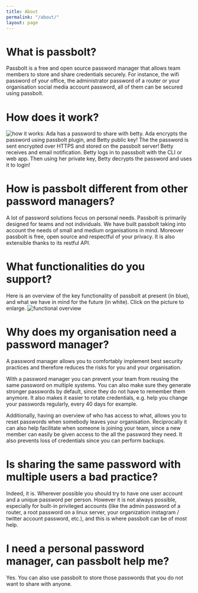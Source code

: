 ```yaml
---
title: About
permalink: "/about/"
layout: page
---
```


# What is passbolt?

Passbolt is a free and open source password manager that allows team members to store and share credentials securely. For instance, the wifi password of your office, the administrator password of a router or your organisation social media account password, all of them can be secured using passbolt.

# How does it work?
![how it works: Ada has a password to share with betty. Ada encrypts the password using passbolt plugin, and Betty public key! The the password is sent encrypted over HTTPS and stored on the passbolt server! Betty receives and email notification. Betty logs in to passsbolt with the CLI or web app. Then using her private key, Betty decrypts the password and uses it to login!](http://www.passbolt.com/img/diagrams/howitworks.svg)


# How is passbolt different from other password managers?

A lot of password solutions focus on personal needs. Passbolt is primarily designed for teams and not individuals. We have built passbolt taking into account the needs of small and medium organisations in mind. Moreover passbolt is free, open source and respectful of your privacy. It is also extensible thanks to its restful API.

# What functionalities do you support?

Here is an overview of the key functionality of passbolt at present (in blue), and what we have in mind for the future (in white). Click on the picture to enlarge. 
![functional overview](http://www.passbolt.com/img/diagrams/functional_overview.png)

# Why does my organisation need a password manager?

A password manager allows you to comfortably implement best security practices and therefore reduces the risks for you and your organisation.

With a password manager you can prevent your team from reusing the same password on multiple systems. You can also make sure they generate stronger passwords by default, since they do not have to remember them anymore. It also makes it easier to rotate credentials, e.g. help you change your passwords regularly, every 40 days for example.

Additionally, having an overview of who has access to what, allows you to reset passwords when somebody leaves your organisation. Reciprocally it can also help facilitate when someone is joining your team, since a new member can easily be given access to the all the password they need. It also prevents loss of credentials since you can perform backups.


# Is sharing the same password with multiple users a bad practice?

Indeed, it is. Wherever possible you should try to have one user account and a unique password per person. However it is not always possible, especially for built-in privileged accounts (like the admin password of a router, a root password on a linux server, your organization instagram / twitter account password, etc.), and this is where passbolt can be of most help.

# I need a personal password manager, can passbolt help me?

Yes. You can also use passbolt to store those passwords that you do not want to share with anyone.
